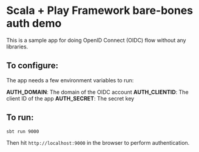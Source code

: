 # Scala + Play Framework bare-bones auth demo

This is a sample app for doing OpenID Connect (OIDC) flow without any libraries.

## To configure:

The app needs a few environment variables to run:

**AUTH_DOMAIN**: The domain of the OIDC account
**AUTH_CLIENTID**: The client ID of the app
**AUTH_SECRET**: The secret key

## To run:

`sbt run 9000`

Then hit `http://localhost:9000` in the browser to perform authentication.
